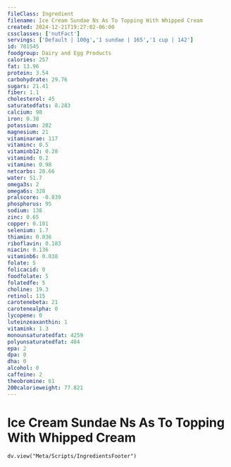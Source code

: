 ```yaml
---
fileClass: Ingredient
filename: Ice Cream Sundae Ns As To Topping With Whipped Cream
created: 2024-12-21T19:27:02-06:00
cssclasses: ['nutFact']
servings: ['Default | 100g','1 sundae | 165','1 cup | 142']
id: 781545
foodgroup: Dairy and Egg Products 
calories: 257
fat: 13.96
protein: 3.54
carbohydrate: 29.76
sugars: 21.41
fiber: 1.1
cholesterol: 45
saturatedfats: 8.283
calcium: 98
iron: 0.38
potassium: 202
magnesium: 21
vitaminarae: 117
vitaminc: 0.5
vitaminb12: 0.28
vitamind: 0.2
vitamine: 0.98
netcarbs: 28.66
water: 51.7
omega3s: 2
omega6s: 328
pralscore: -0.839
phosphorus: 95
sodium: 138
zinc: 0.65
copper: 0.101
selenium: 1.7
thiamin: 0.036
riboflavin: 0.183
niacin: 0.136
vitaminb6: 0.038
folate: 5
folicacid: 0
foodfolate: 5
folatedfe: 5
choline: 19.3
retinol: 115
carotenebeta: 21
carotenealpha: 0
lycopene: 0
luteinzeaxanthin: 1
vitamink: 1.3
monounsaturatedfat: 4259
polyunsaturatedfat: 484
epa: 2
dpa: 0
dha: 0
alcohol: 0
caffeine: 2
theobromine: 61
200calorieweight: 77.821
---
```


# Ice Cream Sundae Ns As To Topping With Whipped Cream

```dataviewjs
dv.view("Meta/Scripts/IngredientsFooter")
```